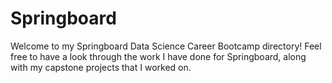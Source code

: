 # Springboard
Welcome to my Springboard Data Science Career Bootcamp directory! Feel free to have a look through the work I have done for Springboard, along with my capstone projects that I worked on.
